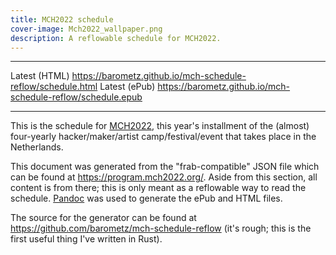 ```yaml
---
title: MCH2022 schedule
cover-image: Mch2022_wallpaper.png
description: A reflowable schedule for MCH2022.
---
```

------------- -------------
Latest (HTML) <https://barometz.github.io/mch-schedule-reflow/schedule.html>
Latest (ePub) <https://barometz.github.io/mch-schedule-reflow/schedule.epub>
------------- -------------

This is the schedule for [MCH2022](https://mch2022.org), this year's installment
of the (almost) four-yearly hacker/maker/artist camp/festival/event that takes
place in the Netherlands.

This document was generated from the "frab-compatible" JSON file which can be
found at <https://program.mch2022.org/>. Aside from this section, all content is
from there; this is only meant as a reflowable way to read the schedule.
[Pandoc](https://pandoc.org) was used to generate the ePub and HTML files.

The source for the generator can be found at
<https://github.com/barometz/mch-schedule-reflow> (it's rough; this is the first
useful thing I've written in Rust).
